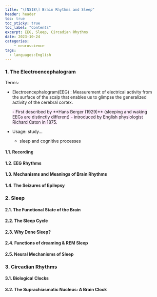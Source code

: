 ```yaml
---
title: "\[NS18\] Brain Rhythms and Sleep"
header: header
toc: true
toc_sticky: true
toc_label: "Contents"
excerpt: EEG, Sleep, Circadian Rhythms
date: 2023-10-24
categories:
    - neuroscience
tags:
  - languages:English
---
```


<style>
    a.links {
        font-size: 4px;
    }
    span.cf {
        background-color: #fef;
    }
    span.imp {
        color: #f00;
        font-style: bold;
    }
    span.highlight {
        background-color: #ff0;
    }
    div.cf {
        background-color: #fef;
    }
    span.red {
        color: #f00;
    }
    span.green {
        color: #0f0;
    }
    span.blue {
        color: #00f;
    }
</style>

<script type="text/javascript" 
src="https://cdn.mathjax.org/mathjax/latest/MathJax.js?config=TeX-AMS_HTML">
</script>

### 1. The Electroencephalogram

Terms:
- Electroencephalogram(EEG)
    : Measurement of electrical activity from the surface of the scalp that enables us to glimpse the generalized activity of the cerebral cortex.
    
    <span class="cf">
    - First described by **Hans Berger (1929)** (sleeping and waking EEGs are distinctly different)
    - introduced by English physiologist Richard Caton in 1875.
    </span>
- Usage: study...
  - sleep and cognitive processes

#### 1.1. Recording

#### 1.2. EEG Rhythms

#### 1.3. Mechanisms and Meanings of Brain Rhythms

#### 1.4. The Seizures of Epilepsy

### 2. Sleep

#### 2.1. The Functional State of the Brain

#### 2.2. The Sleep Cycle

#### 2.3. Why Done Sleep?

#### 2.4. Functions of dreaming & REM Sleep

#### 2.5. Neural Mechanisms of Sleep

### 3. Circadian Rhythms

#### 3.1. Biological Clocks

#### 3.2. The Suprachiasmatic Nucleus: A Brain Clock
